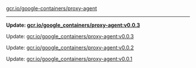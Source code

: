 [gcr.io/google-containers/proxy-agent](https://hub.docker.com/r/cruse/proxy-agent/tags/) 

----
**Update: [gcr.io/google_containers/proxy-agent:v0.0.3](https://hub.docker.com/r/cruse/proxy-agent/tags/)**

Update: [gcr.io/google_containers/proxy-agent:v0.0.3](https://hub.docker.com/r/cruse/proxy-agent/tags/)

Update: [gcr.io/google_containers/proxy-agent:v0.0.2](https://hub.docker.com/r/cruse/proxy-agent/tags/)

Update: [gcr.io/google_containers/proxy-agent:v0.0.1](https://hub.docker.com/r/cruse/proxy-agent/tags/)

